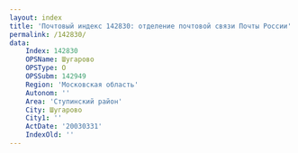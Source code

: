 ```yaml
---
layout: index
title: 'Почтовый индекс 142830: отделение почтовой связи Почты России'
permalink: /142830/
data:
    Index: 142830
    OPSName: Шугарово
    OPSType: О
    OPSSubm: 142949
    Region: 'Московская область'
    Autonom: ''
    Area: 'Ступинский район'
    City: Шугарово
    City1: ''
    ActDate: '20030331'
    IndexOld: ''
---
```

